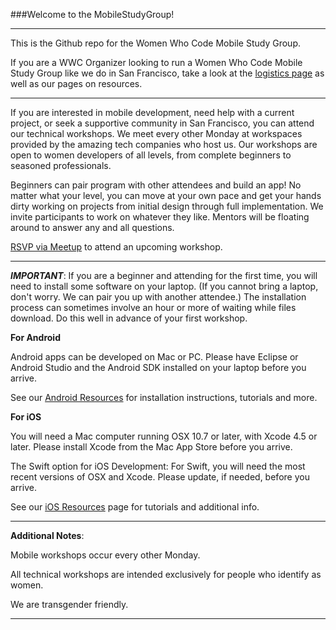 ###Welcome to the MobileStudyGroup!

---

This is the Github repo for the Women Who Code Mobile Study Group.

If you are a WWC Organizer looking to run a Women Who Code Mobile Study Group like we do in San Francisco, take a look at the [logistics page](logistics.md) as well as our pages on resources.

---

If you are interested in mobile development, need help with a current project, or seek a supportive community in San Francisco, you can attend our technical workshops. We meet every other Monday at workspaces provided by the amazing tech companies who host us. Our workshops are open to women developers of all levels, from complete beginners to seasoned professionals.

Beginners can pair program with other attendees and build an app! No matter what your level, you can move at your own pace and get your hands dirty working on projects from initial design through full implementation. We invite participants to work on whatever they like. Mentors will be floating around to answer any and all questions.

[RSVP via Meetup](http://www.meetup.com/find/events/?allMeetups=false&keywords=women+who+code+SF+mobile) to attend an upcoming workshop.

---

**_IMPORTANT_**: If you are a beginner and attending for the first time, you will need to install some software on your laptop. (If you cannot bring a laptop, don't worry. We can pair you up with another attendee.) The installation process can sometimes involve an hour or more of waiting while files download. Do this well in advance of your first workshop.

**For Android**

Android apps can be developed on Mac or PC. Please have Eclipse or Android Studio and the Android SDK installed on your laptop before you arrive.

See our [Android Resources](android-resources.md) for installation instructions, tutorials and more.

**For iOS**

You will need a Mac computer running OSX 10.7 or later, with Xcode 4.5 or later. Please install Xcode from the Mac App Store before you arrive.

The Swift option for iOS Development:
For Swift, you will need the most recent versions of OSX and Xcode. Please update, if needed, before you arrive.

See our [iOS Resources](ios-resources.md) page for tutorials and additional info.

---

**Additional Notes**:

Mobile workshops occur every other Monday.

All technical workshops are intended exclusively for people who identify as women.

We are transgender friendly.

---
